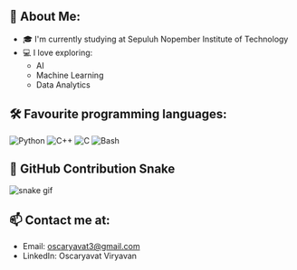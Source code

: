 

## 🧠 About Me:
- 🎓 I'm currently studying at Sepuluh Nopember Institute of Technology
- 💻 I love exploring:
  - AI
  - Machine Learning
  - Data Analytics


## 🛠️ Favourite programming languages:
![Python](https://img.shields.io/badge/Python-3776AB?style=flat&logo=python&logoColor=white)
![C++](https://img.shields.io/badge/C++-00599C?style=flat&logo=c%2B%2B&logoColor=white)
![C](https://img.shields.io/badge/C-00599C?style=flat&logo=c&logoColor=white)
![Bash](https://img.shields.io/badge/Bash-121011?style=flat&logo=gnubash&logoColor=white)

## 🐍 GitHub Contribution Snake

![snake gif](https://raw.githubusercontent.com/Oscrt69/snk/output/github-contribution-grid-snake.svg)


## 📫 Contact me at:
- Email: oscaryavat3@gmail.com
- LinkedIn: Oscaryavat Viryavan
